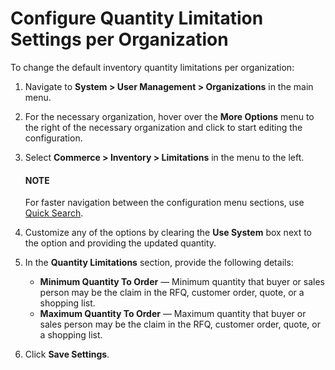 <a id="inventory-limitations-org"></a>

# Configure Quantity Limitation Settings per Organization

To change the default inventory quantity limitations per organization:

1. Navigate to **System > User Management > Organizations** in the main menu.
2. For the necessary organization, hover over the <i class="fa fa-ellipsis-h fa-lg" aria-hidden="true"></i> **More Options** menu to the right of the necessary organization and click <i class="fas fa-cog" aria-hidden="true"></i> to start editing the configuration.
3. Select **Commerce > Inventory > Limitations** in the menu to the left.

   #### NOTE
   For faster navigation between the configuration menu sections, use [Quick Search](../../../../../configuration/quick-search.md#user-guide-system-configuration-quick-search).
4. Customize any of the options by clearing the **Use System** box next to the option and providing the updated quantity.
5. In the **Quantity Limitations** section, provide the following details:
   * **Minimum Quantity To Order** — Minimum quantity that buyer or sales person may be the claim in the RFQ, customer order, quote, or a shopping list.
   * **Maximum Quantity To Order** — Maximum quantity that buyer or sales person  may be the claim in the RFQ, customer order, quote, or a shopping list.
6. Click **Save Settings**.

<!-- fa-bars = fa-navicon -->
<!-- Ic Tiles is used as Set As Default in saved views, and as tiles in display layout options -->
<!-- IcPencil refers to Rename in Commerce and Inline Editing in CRM -->
<!-- Check mark in the square. -->
<!-- SortDesc is also used as drop-down arrow -->
<!-- A -->
<!-- B -->
<!-- C -->
<!-- D -->
<!-- E -->
<!-- F -->
<!-- G -->
<!-- H -->
<!-- I -->
<!-- L -->
<!-- M -->
<!-- P -->
<!-- R -->
<!-- S -->
<!-- T -->
<!-- U -->
<!-- Z -->
